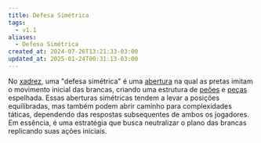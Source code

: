 ```yaml
---
title: Defesa Simétrica
tags:
  - v1.1
aliases:
  - Defesa Simétrica
created_at: 2024-07-26T13:21:33-03:00
updated_at: 2025-01-24T00:31:13-03:00
---
```


No [xadrez](content/atomos/2024/08/06/Xadrez.md), uma "defesa simétrica" é uma [abertura](content/atomos/2024/07/26/Xadrez_Aberturas.md) na qual as pretas imitam o movimento inicial das brancas, criando uma estrutura de [peões](content/atomos/2024/07/26/Xadrez_Peao.md) e [peças](content/atomos/2024/07/08/Xadrez_Pecas.md) espelhada. Essas aberturas simétricas tendem a levar a posições equilibradas, mas também podem abrir caminho para complexidades táticas, dependendo das respostas subsequentes de ambos os jogadores. Em essência, é uma estratégia que busca neutralizar o plano das brancas replicando suas ações iniciais.